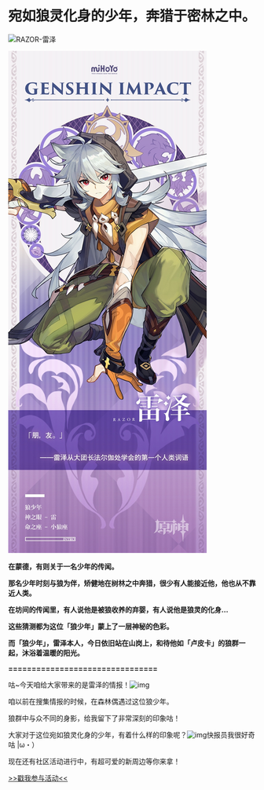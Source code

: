 # 宛如狼灵化身的少年，奔猎于密林之中。

![RAZOR-雷泽](./../B方形卡/RAZOR-雷泽.jpg)

![RAZOR-雷泽](./../C立绘/RAZOR-雷泽.jpg)

**在蒙德，有则关于一名少年的传闻。**

**那名少年时刻与狼为伴，矫健地在树林之中奔猎，很少有人能接近他，他也从不靠近人类。**

**在坊间的传闻里，有人说他是被狼收养的弃婴，有人说他是狼灵的化身…**

**这些猜测都为这位「狼少年」蒙上了一层神秘的色彩。**

**而「狼少年」，雷泽本人，今日依旧站在山岗上，和待他如「卢皮卡」的狼群一起，沐浴着温暖的阳光。**

**================================**

 

咕~今天咱给大家带来的是雷泽的情报！![img](https://img-static.mihoyo.com/communityweb/upload/87d190a924a83a5d7ed40a819e9a10fb.png)

咱以前在搜集情报的时候，在森林偶遇过这位狼少年。

狼群中与众不同的身影，给我留下了非常深刻的印象咕！

大家对于这位宛如狼灵化身的少年，有着什么样的印象呢？![img](https://img-static.mihoyo.com/communityweb/upload/efc2b5f2804b63cbaf377d5cacd5eff6.png)快报员我很好奇咕 |ω・）

现在还有社区活动进行中，有超可爱的新周边等你来拿！

[>>戳我参与活动<<](https://bbs.mihayo.com/ys/article/289145?create=1)